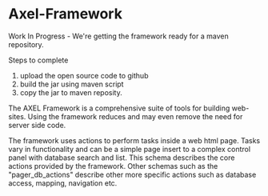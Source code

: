 # Axel-Framework

Work In Progress - We're getting the framework ready for a maven repository.

Steps to complete<br/>
1. upload the open source code to github<br/>
2. build the jar using maven script<br/>
3. copy the jar to maven reposity.<br/>

The AXEL Framework is a comprehensive suite of tools for building web-sites. Using the framework
reduces and may even remove the need for server side code.

The framework uses actions to perform tasks inside a web html page. Tasks vary in functionality
and can be a simple page insert to a complex control panel with database search and list. This
schema describes the core actions provided by the framework. Other schemas such as the "pager_db_actions"
describe other more specific actions such as database access, mapping, navigation etc.
